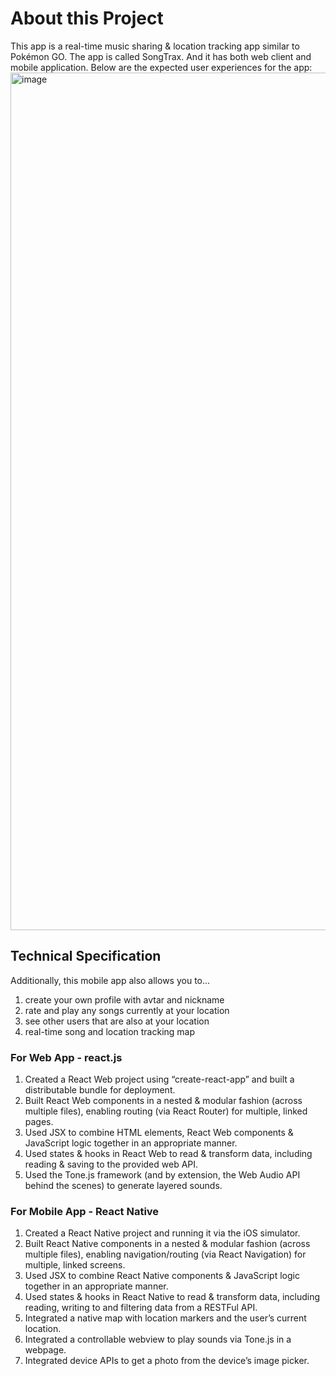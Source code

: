 # About this Project
This app is a real-time music sharing & location tracking app similar to Pokémon GO. The app is called SongTrax. And it has both web client and mobile application.
Below are the expected user experiences for the app:
<img width="1372" alt="image" src="https://github.com/user-attachments/assets/6ab82611-2b96-4ebc-9708-18661e2a89bf" />

## Technical Specification
Additionally, this mobile app also allows you to...
1. create your own profile with avtar and nickname
2. rate and play any songs currently at your location
3. see other users that are also at your location
4. real-time song and location tracking map
   
### For Web App - react.js
1. Created a React Web project using “create-react-app” and built a distributable bundle for deployment.
2. Built React Web components in a nested & modular fashion (across multiple files), enabling routing (via React Router) for multiple, linked pages.
3. Used JSX to combine HTML elements, React Web components & JavaScript logic together in an appropriate manner.
4. Used states & hooks in React Web to read & transform data, including reading & saving to the provided web API.
5. Used the Tone.js framework (and by extension, the Web Audio API behind the scenes) to generate layered sounds.

### For Mobile App - React Native
1. Created a React Native project and running it via the iOS simulator.
2. Built React Native components in a nested & modular fashion (across multiple files), enabling navigation/routing (via React Navigation) for multiple, linked screens.
3. Used JSX to combine React Native components & JavaScript logic together in an appropriate manner.
4. Used states & hooks in React Native to read & transform data, including reading, writing to and filtering data from a RESTFul API.
5. Integrated a native map with location markers and the user’s current location.
5. Integrated a controllable webview to play sounds via Tone.js in a webpage.
6. Integrated device APIs to get a photo from the device’s image picker.
